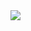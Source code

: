 
<a href="https://www.textualize.io">
<picture>
  <source media="(prefers-color-scheme: dark)" srcset="https://user-images.githubusercontent.com/554369/235364765-2d37b7de-fde8-4a20-bcd9-09412cddc3c9.png">
  <img src="https://user-images.githubusercontent.com/554369/235364805-cb997021-91ac-4b63-8b10-05c0ea5f2910.png">
</picture>
</a>
